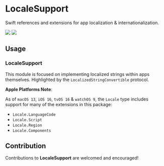 # LocaleSupport

Swift references and extensions for app localization &amp; internationalization.

[![](https://img.shields.io/endpoint?url=https%3A%2F%2Fswiftpackageindex.com%2Fapi%2Fpackages%2Frichardpiazza%2FLocaleSupport%2Fbadge%3Ftype%3Dplatforms)](https://swiftpackageindex.com/richardpiazza/LocaleSupport)
[![](https://img.shields.io/endpoint?url=https%3A%2F%2Fswiftpackageindex.com%2Fapi%2Fpackages%2Frichardpiazza%2FLocaleSupport%2Fbadge%3Ftype%3Dswift-versions)](https://swiftpackageindex.com/richardpiazza/LocaleSupport)

## Usage

### LocaleSupport

This module is focused on implementing localized strings within apps themselves. Highlighted by the `LocalizedStringConvertible` protocol.

**Apple Platforms Note**:

As of `macOS 13`, `iOS 16`, `tvOS 16` & `watchOS 9`, the `Locale` type includes support for many of the extensions in this package:

* `Locale.LanguageCode`
* `Locale.Script`
* `Locale.Region`
* `Locale.Components`

## Contribution

Contributions to **LocaleSupport** are welcomed and encouraged!
